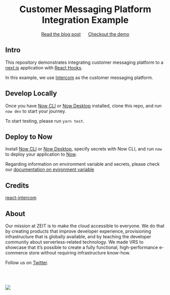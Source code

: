 <div align="center">
<h1>Customer Messaging Platform Integration Example</h1>
<a href="https://zeit.co/blog">Read the blog post</a>
<span>&nbsp;&nbsp;&nbsp;&nbsp;</span>
<a href="https://customer-messaging-platform-integration-example.zeit.sh">Checkout the demo</a>
</div>



## Intro

This repository demonstrates integrating customer messaging platform to a [next.js](https://nextjs.org/) application with [React Hooks](https://reactjs.org/docs/hooks-intro.html). 

In this example, we use [Intercom](https://www.intercom.com/) as the customer messaging platform.

## Develop Locally

Once you have [Now CLI](https://zeit.co/download) or [Now Desktop](https://zeit.co/download) installed, clone this repo, and run `now dev` to start your journey. 

To start testing, please run `yarn test`.


## Deploy to Now

Install [Now CLI](https://zeit.co/download) or [Now Desktop](https://zeit.co/download), specify secrets with Now CLI, and run `now` to deploy your application to [Now](https://zeit.co/now).

Regarding information on environment variable and secrets, please check our [documentation on evironment variable](https://zeit.co/docs/v2/deployments/environment-variables-and-secrets/)


## Credits

[react-intercom](https://github.com/nhagen/react-intercom)



## About

Our mission at ZEIT is to make the cloud accessible to everyone. We do that by creating products that improve developer experience, provisioning infrastructure that is globally available, and by teaching the developer community about serverless-related technology. We made VRS to showcase that it’s possible to create a fully functional, high-performance e-commerce store without requiring infrastructure know-how.

Follow us on [Twitter](https://twitter.com/zeithq).

<br/>
<br/>

[![](https://assets.zeit.co/image/upload/v1556749970/repositories/vrs/zeit.svg)](https://zeit.co)

